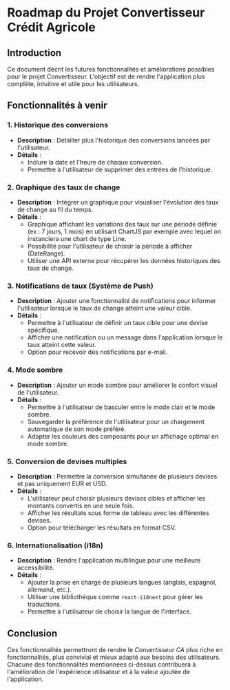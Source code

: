 # Roadmap du Projet Convertisseur Crédit Agricole

## Introduction
Ce document décrit les futures fonctionnalités et améliorations possibles pour le projet Convertisseur. L'objectif est de rendre l'application plus complète, intuitive et utile pour les utilisateurs.

## Fonctionnalités à venir

### 1. **Historique des conversions**
   - **Description** : Détailler plus l'historique des conversions lancées par l'utilisateur.
   - **Détails** :
     - Inclure la date et l'heure de chaque conversion.
     - Permettre à l'utilisateur de supprimer des entrées de l'historique.

### 2. **Graphique des taux de change**
   - **Description** : Intégrer un graphique pour visualiser l'évolution des taux de change au fil du temps.
   - **Détails** :
     - Graphique affichant les variations des taux sur une période définie (ex : 7 jours, 1 mois) en utilisant ChartJS par exemple avec lequel on instanciera une chart de type Line.
     - Possibilité pour l'utilisateur de choisir la période à afficher (DateRange).
     - Utiliser une API externe pour récupérer les données historiques des taux de change.

### 3. **Notifications de taux (Système de Push)**
   - **Description** : Ajouter une fonctionnalité de notifications pour informer l'utilisateur lorsque le taux de change atteint une valeur cible.
   - **Détails** :
     - Permettre à l'utilisateur de définir un taux cible pour une devise spécifique.
     - Afficher une notification ou un message dans l'application lorsque le taux atteint cette valeur.
     - Option pour recevoir des notifications par e-mail.

### 4. **Mode sombre**
   - **Description** : Ajouter un mode sombre pour améliorer le confort visuel de l'utilisateur.
   - **Détails** :
     - Permettre à l'utilisateur de basculer entre le mode clair et le mode sombre.
     - Sauvegarder la préférence de l'utilisateur pour un chargement automatique de son mode préféré.
     - Adapter les couleurs des composants pour un affichage optimal en mode sombre.

### 5. **Conversion de devises multiples**
   - **Description** : Permettre la conversion simultanée de plusieurs devises et pas uniquement EUR et USD.
   - **Détails** :
     - L'utilisateur peut choisir plusieurs devises cibles et afficher les montants convertis en une seule fois.
     - Afficher les résultats sous forme de tableau avec les différentes devises.
     - Option pour télécharger les résultats en format CSV.

### 6. **Internationalisation (i18n)**
   - **Description** : Rendre l'application multilingue pour une meilleure accessibilité.
   - **Détails** :
     - Ajouter la prise en charge de plusieurs langues (anglais, espagnol, allemand, etc.).
     - Utiliser une bibliothèque comme `react-i18next` pour gérer les traductions.
     - Permettre à l'utilisateur de choisir la langue de l'interface.

## Conclusion
Ces fonctionnalités permettront de rendre le *Convertisseur CA* plus riche en fonctionnalités, plus convivial et mieux adapté aux besoins des utilisateurs. Chacune des fonctionnalités mentionnées ci-dessus contribuera à l'amélioration de l'expérience utilisateur et à la valeur ajoutée de l'application.
